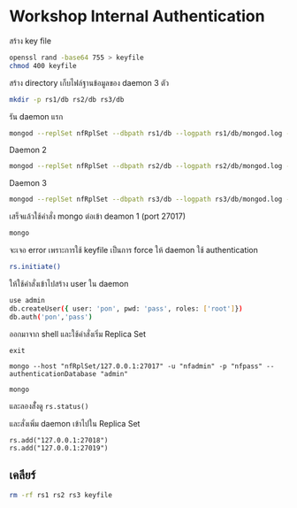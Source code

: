 # Workshop Internal Authentication

สร้าง key file

```bash
openssl rand -base64 755 > keyfile
chmod 400 keyfile
```

สร้าง directory เก็บไฟล์ฐานข้อมูลของ daemon 3 ตัว

```bash
mkdir -p rs1/db rs2/db rs3/db
```

รัน daemon แรก 

```bash
mongod --replSet nfRplSet --dbpath rs1/db --logpath rs1/db/mongod.log --port 27017 --fork --keyFile keyfile
```

Daemon 2

```bash
mongod --replSet nfRplSet --dbpath rs2/db --logpath rs2/db/mongod.log --port 27018 --fork --keyFile keyfile
```

Daemon 3

```bash
mongod --replSet nfRplSet --dbpath rs3/db --logpath rs3/db/mongod.log --port 27019 --fork --keyFile keyfile
```

เสร็จแล้วใช้คำสั่ง mongo ต่อเข้า deamon 1 (port 27017)

```bash
mongo
```

 จะเจอ error เพราะการใช้ keyfile เป็นการ force ให้ daemon ใช้ authentication 

```bash
rs.initiate()
```

ให้ใช้คำสั่งเข้าไปสร้าง user ใน daemon

```bash
use admin
db.createUser({ user: 'pon', pwd: 'pass', roles: ['root']})
db.auth('pon','pass')
```

ออกมาจาก shell และใช้คำสั่งเริ่ม Replica Set

```
exit

mongo --host "nfRplSet/127.0.0.1:27017" -u "nfadmin" -p "nfpass" --authenticationDatabase "admin"
```

```
mongo
```

และลองสัั่งดู `rs.status()`

และสั่งเพิ่ม daemon เข้าไปใน Replica Set

```
rs.add("127.0.0.1:27018")
rs.add("127.0.0.1:27019")
```

## เคลียร์

```bash
rm -rf rs1 rs2 rs3 keyfile
```
